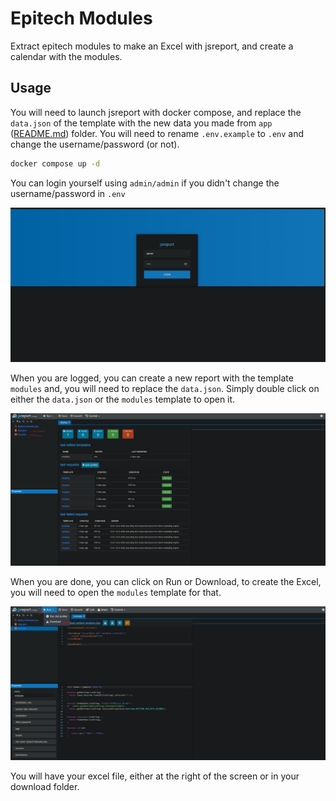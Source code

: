 # Epitech Modules

Extract epitech modules to make an Excel with jsreport, and create a calendar with the modules.

## Usage

You will need to launch jsreport with docker compose, and replace the `data.json` of the template with the new data you made from `app` ([README.md](app/README.md)) folder.
You will need to rename `.env.example` to `.env` and change the username/password (or not).

```bash
docker compose up -d
```

You can login yourself using `admin/admin` if you didn't change the username/password in `.env`

![login page](img/image.png)

When you are logged, you can create a new report with the template `modules` and, you will need to replace the `data.json`.
Simply double click on either the `data.json` or the `modules` template to open it.

![jsreport dashboard](img/image-1.png)

When you are done, you can click on Run or Download, to create the Excel, you will need to open the `modules` template for that.

![run or download](img/image-2.png)

You will have your excel file, either at the right of the screen or in your download folder.
